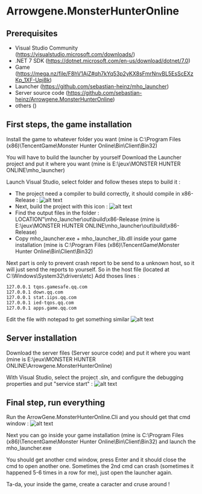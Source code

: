 # Arrowgene.MonsterHunterOnline

## Prerequisites

- Visual Studio Community (https://visualstudio.microsoft.com/downloads/)
- .NET 7 SDK (https://dotnet.microsoft.com/en-us/download/dotnet/7.0)
- Game (https://mega.nz/file/F8hV1AjZ#qh7kYq53p2yKX8sFmrNnvBL5EsScEXzKp_1XF-Upj8k)
- Launcher (https://github.com/sebastian-heinz/mho_launcher)
- Server source code (https://github.com/sebastian-heinz/Arrowgene.MonsterHunterOnline)
- others ()

## First steps, the game installation

Install the game to whatever folder you want (mine is C:\Program Files (x86)\TencentGame\Monster Hunter Online\Bin\Client\Bin32)

You will have to build the launcher by yourself
Download the Launcher project and put it where you want (mine is E:\jeux\MONSTER HUNTER ONLINE\mho_launcher)


Launch Visual Studio, select folder and follow theses steps to build it :

- The project need a compiler to build correctly, it should compile in x86-Release :
![alt text](https://cdn.discordapp.com/attachments/597845868841795604/1151228212714680431/image.png)
- Next, build the project with this icon :
![alt text](https://cdn.discordapp.com/attachments/597845868841795604/1151229689176797257/image.png)
- Find the output files in the folder : LOCATION"\mho_launcher\out\build\x86-Release (mine is E:\jeux\MONSTER HUNTER ONLINE\mho_launcher\out\build\x86-Release)
- Copy mho_launcher.exe + mho_launcher_lib.dll inside your game installation (mine is C:\Program Files (x86)\TencentGame\Monster Hunter Online\Bin\Client\Bin32)

Next part is only to prevent crash report to be send to a unknown host, so it will just send the reports to yourself.
So in the host file (located at C:\Windows\System32\drivers\etc)
Add thoses lines :
```
127.0.0.1 tqos.gamesafe.qq.com
127.0.0.1 down.qq.com
127.0.0.1 stat.iips.qq.com
127.0.0.1 ied-tqos.qq.com
127.0.0.1 apps.game.qq.com
```

Edit the file with notepad to get something similar
![alt text](https://cdn.discordapp.com/attachments/597845868841795604/1151237180321177711/image.png)

## Server installation

Download the server files (Server source code) and put it where you want (mine is E:\jeux\MONSTER HUNTER ONLINE\Arrowgene.MonsterHunterOnline)

With Visual Studio, select the project .sln, and configure the debugging properties and put "service start" :
![alt text](https://cdn.discordapp.com/attachments/597845868841795604/1151232832581156894/image.png)



## Final step, run everything

Run the ArrowGene.MonsterHunterOnline.Cli and you should get that cmd window :
![alt text](https://cdn.discordapp.com/attachments/597845868841795604/1151233757471326299/image.png)

Next you can go inside your game installation (mine is C:\Program Files (x86)\TencentGame\Monster Hunter Online\Bin\Client\Bin32) and launch the mho_launcher.exe

You should get another cmd window, press Enter and it should close the cmd to open another one.
Sometimes the 2nd cmd can crash (sometimes it happened 5-6 times in a row for me), just open the launcher again.

Ta-da, your inside the game, create a caracter and cruse around !
